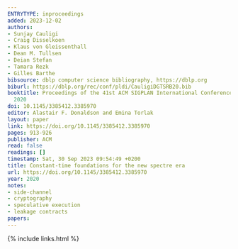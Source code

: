 ```yaml
---
ENTRYTYPE: inproceedings
added: 2023-12-02
authors:
- Sunjay Cauligi
- Craig Disselkoen
- Klaus von Gleissenthall
- Dean M. Tullsen
- Deian Stefan
- Tamara Rezk
- Gilles Barthe
bibsource: dblp computer science bibliography, https://dblp.org
biburl: https://dblp.org/rec/conf/pldi/CauligiDGTSRB20.bib
booktitle: Proceedings of the 41st ACM SIGPLAN International Conference on Programming Language Design and Implementation, PLDI 2020, London, UK, June 15-20,
  2020
doi: 10.1145/3385412.3385970
editor: Alastair F. Donaldson and Emina Torlak
layout: paper
link: https://doi.org/10.1145/3385412.3385970
pages: 913-926
publisher: ACM
read: false
readings: []
timestamp: Sat, 30 Sep 2023 09:54:49 +0200
title: Constant-time foundations for the new spectre era
url: https://doi.org/10.1145/3385412.3385970
year: 2020
notes:
- side-channel
- cryptography
- speculative execution
- leakage contracts
papers:
---
```

{% include links.html %}
